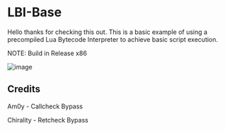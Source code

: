 # LBI-Base
Hello thanks for checking this out. This is a basic example of using a precompiled Lua Bytecode Interpreter to achieve basic script execution.

NOTE: Build in Release x86

![image](https://user-images.githubusercontent.com/70506265/120822670-3e384a80-c589-11eb-9985-cdf7570a14e4.png)


## Credits
Am0y - Callcheck Bypass

Chirality - Retcheck Bypass

